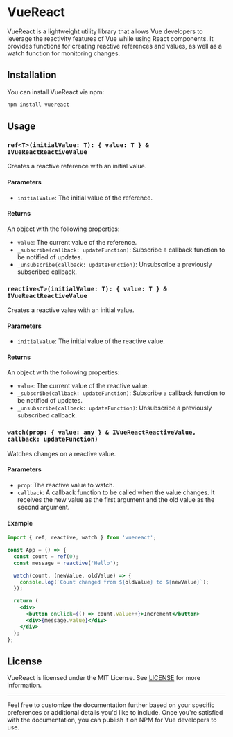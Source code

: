 # VueReact

VueReact is a lightweight utility library that allows Vue developers to leverage the reactivity features of Vue while using React components. It provides functions for creating reactive references and values, as well as a watch function for monitoring changes.

## Installation

You can install VueReact via npm:

```bash
npm install vuereact
```

## Usage

### `ref<T>(initialValue: T): { value: T } & IVueReactReactiveValue`

Creates a reactive reference with an initial value.

#### Parameters

- `initialValue`: The initial value of the reference.

#### Returns

An object with the following properties:

- `value`: The current value of the reference.
- `_subscribe(callback: updateFunction)`: Subscribe a callback function to be notified of updates.
- `_unsubscribe(callback: updateFunction)`: Unsubscribe a previously subscribed callback.

### `reactive<T>(initialValue: T): { value: T } & IVueReactReactiveValue`

Creates a reactive value with an initial value.

#### Parameters

- `initialValue`: The initial value of the reactive value.

#### Returns

An object with the following properties:

- `value`: The current value of the reactive value.
- `_subscribe(callback: updateFunction)`: Subscribe a callback function to be notified of updates.
- `_unsubscribe(callback: updateFunction)`: Unsubscribe a previously subscribed callback.

### `watch(prop: { value: any } & IVueReactReactiveValue, callback: updateFunction)`

Watches changes on a reactive value.

#### Parameters

- `prop`: The reactive value to watch.
- `callback`: A callback function to be called when the value changes. It receives the new value as the first argument and the old value as the second argument.

#### Example

```jsx
import { ref, reactive, watch } from 'vuereact';

const App = () => {
  const count = ref(0);
  const message = reactive('Hello');

  watch(count, (newValue, oldValue) => {
    console.log(`Count changed from ${oldValue} to ${newValue}`);
  });

  return (
    <div>
      <button onClick={() => count.value++}>Increment</button>
      <div>{message.value}</div>
    </div>
  );
};
```

## License

VueReact is licensed under the MIT License. See [LICENSE](link-to-license) for more information.

---

Feel free to customize the documentation further based on your specific preferences or additional details you'd like to include. Once you're satisfied with the documentation, you can publish it on NPM for Vue developers to use.
